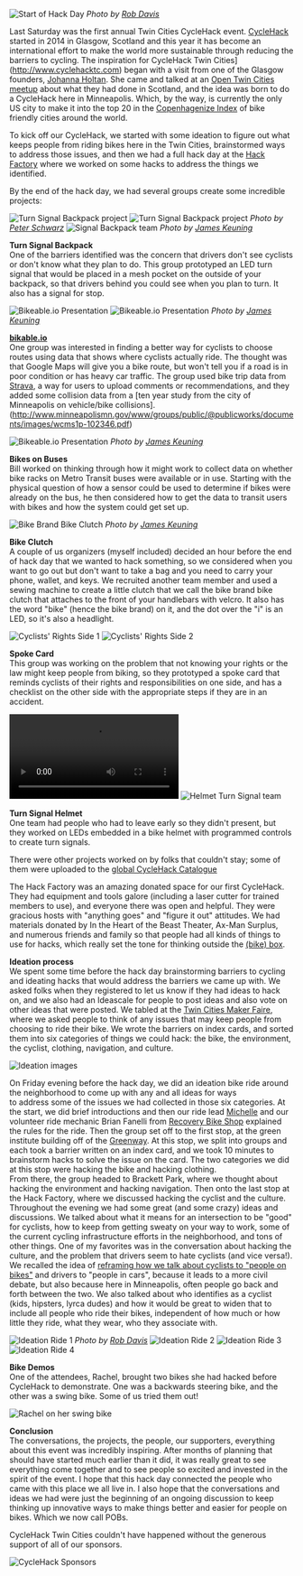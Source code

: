 
![Start of Hack Day](/images/cyclehacktc_2015/HF_RD.jpg)
*Photo by [Rob Davis](https://twitter.com/robfargo)*</br>

Last Saturday was the first annual Twin Cities CycleHack event. [CycleHack](http://www.cyclehack.com) started in 2014 in Glasgow, Scotland 
and this year it has become an international effort to make the world more sustainable through reducing the barriers to cycling. 
The inspiration for CycleHack Twin Cities](http://www.cyclehacktc.com) began with a visit from one of the Glasgow founders, [Johanna Holtan](http://www.cyclehack.com/the-team/). 
She came and talked at an [Open Twin Cities meetup](http://bikeablejo.com/2014/08/27/twin-cities-cycling/) about what they had done in 
Scotland, and the idea was born to do a CycleHack here in Minneapolis. Which, by the way, is currently the only US city to make it into the top 
20 in the [Copenhagenize Index](http://copenhagenize.eu/index/18_minneapolis.html) of bike friendly cities around the world.

To kick off our CycleHack, we started with some ideation to figure out what keeps people from riding bikes here in the 
Twin Cities, brainstormed ways to address those issues, and then we had a full hack day at the [Hack Factory](http://www.tcmaker.org/blog/) 
where we worked on some hacks to address the things we identified. </br>

By the end of the hack day, we had several groups create some incredible projects:</br>

![Turn Signal Backpack project](/images/cyclehacktc_2015/turn_signal_backpack.jpg) 
![Turn Signal Backpack project](/images/cyclehacktc_2015/turn_signal_backpack_Peter_Schwarz.jpg) *Photo by [Peter Schwarz](https://twitter.com/peterjschwarz)*
![Signal Backpack team](/images/cyclehacktc_2015/backpack_turn_signal_team_JK.jpg) *Photo by [James Keuning](https://twitter.com/jmkeuning)*</br>

**Turn Signal Backpack**</br>
One of the barriers identified was the concern that drivers don't see cyclists or don't know what they plan to do. This group prototyped an LED 
turn signal that would be placed in a mesh pocket on the outside of your backpack, so that drivers behind you could see when you plan 
to turn. It also has a signal for stop.</br>

![Bikeable.io Presentation](/images/cyclehacktc_2015/bikeable.jpg) 
![Bikeable.io Presentation](/images/cyclehacktc_2015/bikeable_team_jk.jpg) *Photo by [James Keuning](https://twitter.com/jmkeuning)*</br>

**[bikable.io](http://www.bikeable.io)**</br>
One group was interested in finding a better way for cyclists to choose routes using data that shows where cyclists actually ride. The 
thought was that Google Maps will give you a bike route, but won't tell you if a road is in poor condition or has heavy car traffic.
The group used bike trip data from [Strava](https://www.strava.com/local), a way for users to upload comments or recommendations, 
and they added some collision data from a [ten year study from the city of Minneapolis on vehicle/bike collisions].
(http://www.minneapolismn.gov/www/groups/public/@publicworks/documents/images/wcms1p-102346.pdf)
</br>

![Bikeable.io Presentation](/images/cyclehacktc_2015/bike_bus_team_JK.jpg) *Photo by [James Keuning](https://twitter.com/jmkeuning)*</br>

**Bikes on Buses**</br>
Bill worked on thinking through how it might work to collect data on whether bike racks on Metro Transit buses were available or in use. 
Starting with the physical question of how a sensor could be used to determine if bikes were already on the bus, he then considered 
how to get the data to transit users with bikes and how the system could get set up.</br>

![Bike Brand Bike Clutch](/images/cyclehacktc_2015/bike_clutch_jk.jpg) *Photo by [James Keuning](https://twitter.com/jmkeuning)*</br>

**Bike Clutch**</br>
A couple of us organizers (myself included) decided an hour before the end of hack day that we wanted to hack something, so we considered when you 
want to go out but don't want to take a bag and you need to carry your phone, wallet, and keys. We recruited another team member and used 
a sewing machine to create a little clutch that we call the bike brand bike clutch that attaches to the front of your handlebars 
with velcro. It also has the word "bike" (hence the bike brand) on it, and the dot over the "i" is an LED, so it's also a headlight.</br>

![Cyclists' Rights Side 1](/images/cyclehacktc_2015/spoke_card_1.png) ![Cyclists' Rights Side 2](/images/cyclehacktc_2015/spoke_card_2.png)

**Spoke Card**</br>
This group was working on the problem that not knowing your rights or the law might keep people from biking, so they prototyped a spoke card 
that reminds cyclists of their rights and responsibilities on one side, and has a checklist on the other side with 
the appropriate steps if they are in an accident.</br>

![Helmet Turn Signal](/images/cyclehacktc_2015/turn_signal_backpack.mp4) 
![Helmet Turn Signal team](/images/cyclehacktc_2015/turn_signal_team.jpg) </br>

**Turn Signal Helmet** </br>
One team had people who had to leave early so they didn't present, but they worked on LEDs embedded in a bike helmet with programmed controls 
to create turn signals.</br>

There were other projects worked on by folks that couldn't stay; some of them were uploaded to the 
[global CycleHack Catalogue](http://www.cyclehack.com/location/minneapolis/)</br>

The Hack Factory was an amazing donated space for our first CycleHack. They had equipment and tools galore (including a laser cutter 
for trained members to use), and everyone there was open and helpful. They were gracious hosts with "anything goes" and "figure it out" attitudes. 
We had materials donated by In the Heart of the Beast Theater, Ax-Man Surplus, and numerous friends and family so that people had all kinds of 
things to use for hacks, which really set the tone for thinking outside the [(bike) box](http://www.ci.minneapolis.mn.us/bicycles/bike-box).</br>

**Ideation process**</br>
We spent some time before the hack day brainstorming barriers to cycling and ideating hacks that would address the barriers we came up with. 
We asked folks when they registered to let us know if they had ideas to hack on, and we also had an Ideascale for people to post ideas and 
also vote on other ideas that were posted. We tabled at the [Twin Cities Maker Faire](http://makerfairemsp.com/), where we asked people to 
think of any issues that may keep people from choosing to ride their bike. We wrote the barriers on index cards, and sorted them into six 
categories of things we could hack: the bike, the environment, the cyclist, clothing, navigation, and culture.</br>

![Ideation images](/images/cyclehacktc_2015/ideation.jpg) 

On Friday evening before the hack day, we did an ideation bike ride around the neighborhood to come up with any and all ideas for ways  
to address some of the issues we had collected in those six categories. At the start, we did brief introductions and then our ride lead 
[Michelle](http://michellefunk.com/) and our volunteer ride mechanic Brian Fanelli from [Recovery Bike Shop](http://morethanabicycle.com/recoverybikeshop.html) 
explained the rules for the ride. 
Then the group set off to the first stop, at the green 
institute building off of the [Greenway](http://midtowngreenway.org/about-the-greenway/). At this stop, we split into groups and each 
took a barrier written on an index card, and we took 10 
minutes to brainstorm hacks to solve the issue on the card. The two categories we did at this stop were hacking the bike and hacking clothing.</br>
From there, the group headed to Brackett Park, where we thought about hacking the environment and hacking navigation. Then onto the last 
stop at the Hack Factory, where we discussed hacking the cyclist and the culture. Throughout the evening we had some great (and some crazy) 
ideas and discussions. We talked about what it means for an intersection to be "good" for cyclists, how to keep from getting sweaty on 
your way to work, some of the current cycling infrastructure efforts in the neighborhood, and tons of other things.
One of my favorites was in the conversation about hacking the culture, and the problem that drivers seem to hate cyclists (and vice versa!). 
We recalled the idea of [reframing how we talk about 
cyclists to "people on bikes"](http://www.citylab.com/commute/2015/02/dont-say-cyclists-say-people-on-bikes/385387/)
 and drivers to "people in cars", because it leads to a more civil debate, but also because here in Minneapolis, often people go back and forth 
between the two. We also talked about who identifies as a cyclist (kids, hipsters, lyrca dudes) and how it would be great to widen that to 
include all people who ride their bikes, independent of how much or how little they ride, what they wear, who they associate with.</br>

![Ideation Ride 1](/images/cyclehacktc_2015/ideation_start_RD.jpg) *Photo by [Rob Davis](https://twitter.com/robfargo)*
![Ideation Ride 2](/images/cyclehacktc_2015/ideation_ride_greenway.jpg)
![Ideation Ride 3](/images/cyclehacktc_2015/ideation_ride_brackett.jpg)
![Ideation Ride 4](/images/cyclehacktc_2015/ideation_ride_HF.jpg)</br>

**Bike Demos**</br>
One of the attendees, Rachel, brought two bikes she had hacked before CycleHack to demonstrate. One was a backwards steering bike, and the other 
was a swing bike. Some of us tried them out!</br>

![Rachel on her swing bike](/images/cyclehacktc_2015/rachel_swing_bike.jpg)

**Conclusion**</br>
The conversations, the projects, the people, our supporters, everything about this event was incredibly inspiring. After months of planning 
that should have started much earlier than it did, 
it was really great to see everything come together and to see people so excited and invested in the spirit of the event. I hope that this hack day 
connected the people who came with this place we all live in. I also hope that the conversations and ideas we had were just
the beginning of an ongoing discussion to keep thinking up innovative ways to make things better and easier for people on bikes. 
Which we now call POBs.</br>

CycleHack Twin Cities couldn't have happened without the generous support of all of our sponsors.</br>

![CycleHack Sponsors](/images/cyclehacktc_2015/sponsors.png)
